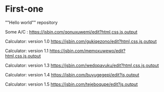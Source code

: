 # First-one
""Hello world"" repository

Some A/C : https://jsbin.com/qonuxuwemi/edit?html,css,js,output

Calculator: version 1.0  https://jsbin.com/gukiqezono/edit?html,css,js,output 

Calculator: version 1.1  https://jsbin.com/memoxuwewo/edit?html,css,js,output

Calculator: version 1.3 https://jsbin.com/wedopavuku/edit?html,css,js,output

Calculator: version 1.4  https://jsbin.com/buyugegepi/edit?js,output

Calculator: version 1.5  https://jsbin.com/tejeboqupe/edit?js,output
